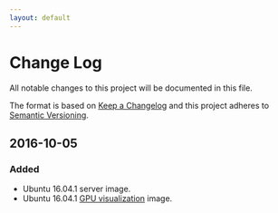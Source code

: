 ```yaml
---
layout: default
---
```


# Change Log
All notable changes to this project will be documented in this file.

The format is based on [Keep a Changelog](http://keepachangelog.com/)
and this project adheres to [Semantic Versioning](http://semver.org/).

## 2016-10-05

### Added
* Ubuntu 16.04.1 server image.
* Ubuntu 16.04.1 [GPU visualization](gpu-visualization) image. 

